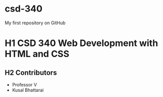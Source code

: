 # csd-340
My first repository on GitHub
# H1 CSD 340 Web Development with HTML and CSS
## H2 Contributors
-  Professor V
- Kusal Bhattarai

